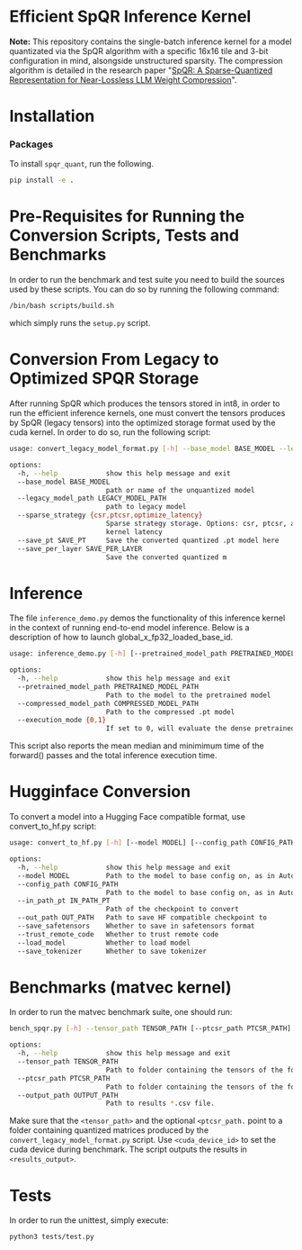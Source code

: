 # Efficient SpQR Inference Kernel 


**Note:** This repository contains the single-batch inference kernel for a model quantizated via the SpQR algorithm
with a specific 16x16 tile and 3-bit configuration in mind, alsongside unstructured sparsity.
The compression algorithm is detailed in the research paper "[SpQR: A Sparse-Quantized Representation for Near-Lossless LLM Weight Compression](https://arxiv.org/abs/2306.03078)".


# Installation

### Packages

To install `spqr_quant`, run the following.
```bash
pip install -e .
```

# Pre-Requisites for Running the Conversion Scripts, Tests and Benchmarks

In order to run the benchmark and test suite you need to build the sources used by these scripts.
You can do so by running the following command:

```bash
/bin/bash scripts/build.sh 
```

which simply runs the `setup.py` script.

# Conversion From Legacy to Optimized SPQR Storage

After running SpQR which produces the tensors stored in int8, in order to run the efficient inference kernels, 
one must convert the tensors produces by SpQR (legacy tensors) into the optimized storage format used by 
the cuda kernel. In order to do so, run the following script:

```bash
usage: convert_legacy_model_format.py [-h] --base_model BASE_MODEL --legacy_model_path LEGACY_MODEL_PATH [--sparse_strategy {csr,ptcsr,optimize_latency}] [--save_pt SAVE_PT] [--save_per_layer SAVE_PER_LAYER]

options:
  -h, --help            show this help message and exit
  --base_model BASE_MODEL
                        path or name of the unquantized model
  --legacy_model_path LEGACY_MODEL_PATH
                        path to legacy model
  --sparse_strategy {csr,ptcsr,optimize_latency}
                        Sparse strategy storage. Options: csr, ptcsr, auto. CSR - Compressed Sparse Rows PTCSR - Alternative storage format optimize_latency - Use the current GPU to determine the optimal storage format to reduce
                        kernel latency
  --save_pt SAVE_PT     Save the converted quantized .pt model here
  --save_per_layer SAVE_PER_LAYER
                        Save the converted quantized m
```


# Inference

The file `inference_demo.py`  demos the functionality of this inference kernel in the context of
running end-to-end model inference. Below is a description of how to launch global_x_fp32_loaded_base_id.

```bash
usage: inference_demo.py [-h] [--pretrained_model_path PRETRAINED_MODEL_PATH] [--compressed_model_path COMPRESSED_MODEL_PATH] --execution_mode {0,1}

options:
  -h, --help            show this help message and exit
  --pretrained_model_path PRETRAINED_MODEL_PATH
                        Path to the model to the pretrained model
  --compressed_model_path COMPRESSED_MODEL_PATH
                        Path to the compressed .pt model
  --execution_mode {0,1}
                        If set to 0, will evaluate the dense pretrained model. If set to 1, will evaluate the spqr-quantized model
```

This script also reports the mean median and minimimum time of the forward() passes and the total inference execution time.


# Hugginface Conversion

To convert a model into a Hugging Face compatible format, use convert_to_hf.py script:

```bash
usage: convert_to_hf.py [-h] [--model MODEL] [--config_path CONFIG_PATH] [--in_path_pt IN_PATH_PT] [--out_path OUT_PATH] [--save_safetensors] [--trust_remote_code] [--load_model] [--save_tokenizer]

options:
  -h, --help            show this help message and exit
  --model MODEL         Path to the model to base config on, as in AutoConfig.from_pretrained()
  --config_path CONFIG_PATH
                        Path to the model to base config on, as in AutoConfig.from_pretrained()
  --in_path_pt IN_PATH_PT
                        Path of the checkpoint to convert
  --out_path OUT_PATH   Path to save HF compatible checkpoint to
  --save_safetensors    Whether to save in safetensors format
  --trust_remote_code   Whether to trust remote code
  --load_model          Whether to load model
  --save_tokenizer      Whether to save tokenizer
```

# Benchmarks (matvec kernel)

In order to run the matvec benchmark suite, one should run:

```bash 
bench_spqr.py [-h] --tensor_path TENSOR_PATH [--ptcsr_path PTCSR_PATH] [--output_path OUTPUT_PATH]

options:
  -h, --help            show this help message and exit
  --tensor_path TENSOR_PATH
                        Path to folder containing the tensors of the formmodel_path/ 0/ tensor0 tensor1
  --ptcsr_path PTCSR_PATH
                        Path to folder containing the tensors of the formmodel_path/ 0/ tensor0 tensor1
  --output_path OUTPUT_PATH
                        Path to results *.csv file.

```

Make sure that the `<tensor_path>` and the optional `<ptcsr_path.` point to a folder containing quantized matrices produced by the `convert_legacy_model_format.py` script.
Use `<cuda_device_id>` to set the cuda device during benchmark. The script outputs the results in `<results_output>`.

# Tests

In order to run the unittest, simply execute:

```bash
python3 tests/test.py
```

